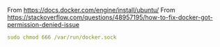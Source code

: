 From https://docs.docker.com/engine/install/ubuntu/
From https://stackoverflow.com/questions/48957195/how-to-fix-docker-got-permission-denied-issue
```yaml
sudo chmod 666 /var/run/docker.sock

```
<!--stackedit_data:
eyJoaXN0b3J5IjpbLTI2OTc3MzMxOV19
-->